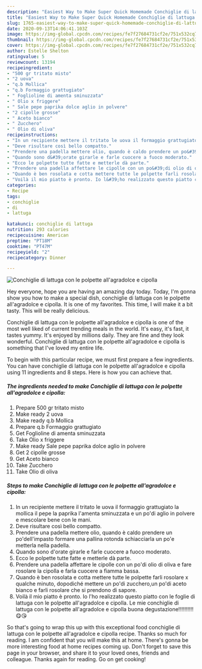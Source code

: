 ```yaml
---
description: "Easiest Way to Make Super Quick Homemade Conchiglie di lattuga con le polpette all&amp;#39;agradolce e cipolla"
title: "Easiest Way to Make Super Quick Homemade Conchiglie di lattuga con le polpette all&amp;#39;agradolce e cipolla"
slug: 1765-easiest-way-to-make-super-quick-homemade-conchiglie-di-lattuga-con-le-polpette-all-and-39-agradolce-e-cipolla
date: 2020-09-13T14:06:41.103Z
image: https://img-global.cpcdn.com/recipes/fe7f27684731cf2e/751x532cq70/conchiglie-di-lattuga-con-le-polpette-allagradolce-e-cipolla-recipe-main-photo.jpg
thumbnail: https://img-global.cpcdn.com/recipes/fe7f27684731cf2e/751x532cq70/conchiglie-di-lattuga-con-le-polpette-allagradolce-e-cipolla-recipe-main-photo.jpg
cover: https://img-global.cpcdn.com/recipes/fe7f27684731cf2e/751x532cq70/conchiglie-di-lattuga-con-le-polpette-allagradolce-e-cipolla-recipe-main-photo.jpg
author: Estelle Shelton
ratingvalue: 5
reviewcount: 13194
recipeingredient:
- "500 gr tritato misto"
- "2 uova"
- "q.b Mollica"
- "q.b Formaggio grattugiato"
- " Foglioline di amenta sminuzzata"
- " Olio x friggere"
- " Sale pepe paprika dolce aglio in polvere"
- "2 cipolle grosse"
- " Aceto bianco"
- " Zucchero"
- " Olio di oliva"
recipeinstructions:
- "In un recipiente mettere il tritato le uova il formaggio grattugiato la mollica il pepe la paprika l&#39;amenta sminuzzata e un po&#39;di aglio in polvere e mescolare bene con le mani."
- "Deve risultare così bello compatto."
- "Prendere una padella mettere olio, quando è caldo prendere un po&#39;dell&#39;impasto formare una pallina rotonda schiacciarla un po&#39;e metterla nella padella."
- "Quando sono d&#39;orate girarle e farle cuocere a fuoco moderato."
- "Ecco le polpette tutte fatte e metterle dà parte."
- "Prendere una padella affettare le cipolle con un po&#39;di olio di oliva e fare rosolare la cipolla e farla cuocere a fiamma bassa."
- "Quando è ben rosolata e cotta mettere tutte le polpette farli rosolare x qualche minuto, dopodiché mettere un po&#39;di zucchero,un po&#39;di aceto bianco e farli rosolare che si prendono di sapore."
- "Voilà il mio piatto è pronto. Io l&#39;ho realizzato questo piatto con le foglie di lattuga con le polpette all&#39;agradolce e cipolla. Le mie conchiglie di lattuga con le polpette all&#39;agradolce e cipolla buona degustazione!!!!!!!!!!😋😘"
categories:
- Recipe
tags:
- conchiglie
- di
- lattuga

katakunci: conchiglie di lattuga 
nutrition: 293 calories
recipecuisine: American
preptime: "PT18M"
cooktime: "PT47M"
recipeyield: "2"
recipecategory: Dinner

---
```



![Conchiglie di lattuga con le polpette all&#39;agradolce e cipolla](https://img-global.cpcdn.com/recipes/fe7f27684731cf2e/751x532cq70/conchiglie-di-lattuga-con-le-polpette-allagradolce-e-cipolla-recipe-main-photo.jpg)

Hey everyone, hope you are having an amazing day today. Today, I'm gonna show you how to make a special dish, conchiglie di lattuga con le polpette all&#39;agradolce e cipolla. It is one of my favorites. This time, I will make it a bit tasty. This will be really delicious.

Conchiglie di lattuga con le polpette all&#39;agradolce e cipolla is one of the most well liked of current trending meals in the world. It's easy, it's fast, it tastes yummy. It's enjoyed by millions daily. They are fine and they look wonderful. Conchiglie di lattuga con le polpette all&#39;agradolce e cipolla is something that I've loved my entire life.




To begin with this particular recipe, we must first prepare a few ingredients. You can have conchiglie di lattuga con le polpette all&#39;agradolce e cipolla using 11 ingredients and 8 steps. Here is how you can achieve that.

<!--inarticleads1-->

##### The ingredients needed to make Conchiglie di lattuga con le polpette all&#39;agradolce e cipolla:

1. Prepare 500 gr tritato misto
1. Make ready 2 uova
1. Make ready q.b Mollica
1. Prepare q.b Formaggio grattugiato
1. Get  Foglioline di amenta sminuzzata
1. Take  Olio x friggere
1. Make ready  Sale pepe paprika dolce aglio in polvere
1. Get 2 cipolle grosse
1. Get  Aceto bianco
1. Take  Zucchero
1. Take  Olio di oliva




<!--inarticleads2-->

##### Steps to make Conchiglie di lattuga con le polpette all&#39;agradolce e cipolla:

1. In un recipiente mettere il tritato le uova il formaggio grattugiato la mollica il pepe la paprika l&#39;amenta sminuzzata e un po&#39;di aglio in polvere e mescolare bene con le mani.
1. Deve risultare così bello compatto.
1. Prendere una padella mettere olio, quando è caldo prendere un po&#39;dell&#39;impasto formare una pallina rotonda schiacciarla un po&#39;e metterla nella padella.
1. Quando sono d&#39;orate girarle e farle cuocere a fuoco moderato.
1. Ecco le polpette tutte fatte e metterle dà parte.
1. Prendere una padella affettare le cipolle con un po&#39;di olio di oliva e fare rosolare la cipolla e farla cuocere a fiamma bassa.
1. Quando è ben rosolata e cotta mettere tutte le polpette farli rosolare x qualche minuto, dopodiché mettere un po&#39;di zucchero,un po&#39;di aceto bianco e farli rosolare che si prendono di sapore.
1. Voilà il mio piatto è pronto. Io l&#39;ho realizzato questo piatto con le foglie di lattuga con le polpette all&#39;agradolce e cipolla. Le mie conchiglie di lattuga con le polpette all&#39;agradolce e cipolla buona degustazione!!!!!!!!!!😋😘




So that's going to wrap this up with this exceptional food conchiglie di lattuga con le polpette all&#39;agradolce e cipolla recipe. Thanks so much for reading. I am confident that you will make this at home. There's gonna be more interesting food at home recipes coming up. Don't forget to save this page in your browser, and share it to your loved ones, friends and colleague. Thanks again for reading. Go on get cooking!
